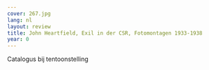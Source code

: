 ```yaml
---
cover: 267.jpg
lang: nl
layout: review
title: John Heartfield, Exil in der CSR, Fotomontagen 1933-1938
year: 0
---
```

Catalogus bij tentoonstelling
